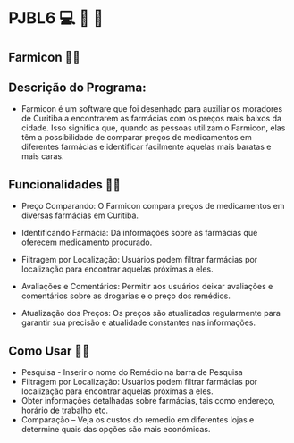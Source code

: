 # PJBL6 :computer: :pill: :hospital:
## Farmicon :man_student:

## Descrição do Programa:
- Farmicon é um software que foi desenhado para auxiliar os moradores de Curitiba a encontrarem as farmácias com os preços mais baixos da cidade. Isso significa que, quando as pessoas utilizam o Farmicon, elas têm a possibilidade de comparar preços de medicamentos em diferentes farmácias e identificar facilmente aquelas mais baratas e mais caras.

## Funcionalidades :technologist:
- Preço Comparando: O Farmicon compara preços de medicamentos em diversas farmácias em Curitiba.

- Identificando Farmácia: Dá informações sobre as farmácias que oferecem medicamento procurado.

- Filtragem por Localização: Usuários podem filtrar farmácias por localização para encontrar aquelas próximas a eles.

- Avaliações e Comentários: Permitir aos usuários deixar avaliações e comentários sobre as drogarias e o preço dos remédios.

- Atualização dos Preços: Os preços são atualizados regularmente para garantir sua precisão e atualidade constantes nas informações.
  

## Como Usar :office_worker:
- Pesquisa - Inserir o nome do Remédio na barra de Pesquisa
- Filtragem por Localização: Usuários podem filtrar farmácias por localização para encontrar aquelas próximas a eles.
- Obter informações detalhadas sobre farmácias, tais como endereço, horário de trabalho etc.
- Comparação – Veja os custos do remedio em diferentes lojas e determine quais das opções são mais económicas.
